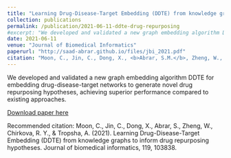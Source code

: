 ```yaml
---
title: "Learning Drug-Disease-Target Embedding (DDTE) from knowledge graphs to inform drug repurposing hypotheses"
collection: publications
permalink: /publication/2021-06-11-ddte-drug-repurposing
#excerpt: "We developed and validated a new graph embedding algorithm DDTE for embedding drug-disease-target networks to generate novel drug repurposing hypotheses, achieving superior performance compared to existing approaches."
date: 2021-06-11
venue: "Journal of Biomedical Informatics"
paperurl: "http://saad-abrar.github.io/files/jbi_2021.pdf"
citation: "Moon, C., Jin, C., Dong, X., <b>Abrar, S.M.</b>, Zheng, W., Chirkova, R. Y., &amp; Tropsha, A. (2021). Learning Drug-Disease-Target Embedding (DDTE) from knowledge graphs to inform drug repurposing hypotheses. Journal of biomedical informatics, 119, 103838."
---
```


We developed and validated a new graph embedding algorithm DDTE for embedding drug-disease-target networks to generate novel drug repurposing hypotheses, achieving superior performance compared to existing approaches.

[Download paper here](http://saad-abrar.github.io/files/jbi_2021.pdf)

Recommended citation: Moon, C., Jin, C., Dong, X., Abrar, S., Zheng, W., Chirkova, R. Y., & Tropsha, A. (2021). Learning Drug-Disease-Target Embedding (DDTE) from knowledge graphs to inform drug repurposing hypotheses. Journal of biomedical informatics, 119, 103838.
